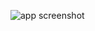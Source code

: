 ![app screenshot](http://s3.amazonaws.com/bentphotos/2012/Screen+Shot+2012-09-29+at+11.00.04+PM.png)


